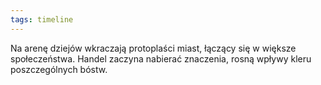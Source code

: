 ```yaml
---
tags: timeline
---
```


<div class="ob-timelines"
	data-title="Epoka Nadziei"
	data-description=""
	data-start-date="1-00-00-00"
	data-end-date="500-00-00-00"
	data-classes=""
	data-color=""
	data-era="EP"
	data-group=""
	data-path=""
	data-points-to=""
	data-type="background"
	data-tags="">
	Na arenę dziejów wkraczają protoplaści miast, łączący się w większe społeczeństwa. Handel zaczyna nabierać znaczenia, rosną wpływy kleru poszczególnych bóstw.
</div>